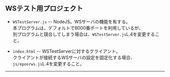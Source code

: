 WSテスト用プロジェクト  
---

* ```WSTestServer.js``` -- NodeJS。WSサーバの機能を有する。  
本プログラムは、デフォルトで8000番ポートを利用しているが、  
別プログラムと競合してしまう場合は、```WSTestServer.js```L.4を変更すること。

* ```index.html``` -- WSTestServerに対するクライアント。  
クライアントが接続するWSサーバの設定を固定化する場合、```js/epoorws.js```L.4を変更すること。  

---
